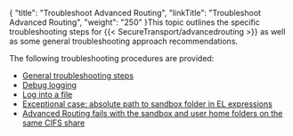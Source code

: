 {
    "title": "Troubleshoot Advanced Routing",
    "linkTitle": "Troubleshoot Advanced Routing",
    "weight": "250"
}This topic outlines the specific troubleshooting steps for {{< SecureTransport/advancedrouting  >}} as well as some general troubleshooting approach recommendations.

The following troubleshooting procedures are provided:

-   <a href="t_st_general_troubleshooting_steps" class="MCXref xref">General troubleshooting steps</a>
-   <a href="t_st_debug_logging" class="MCXref xref">Debug logging</a>
-   <a href="" class="MCXref xref">Log into a file</a>
-   <a href="sandbox-el-expressions" class="MCXref xref">Exceptional case: absolute path to sandbox folder in EL expressions</a>
-   <a href="" class="MCXref xref">Advanced Routing fails with the sandbox and user home folders on the same CIFS share</a>

